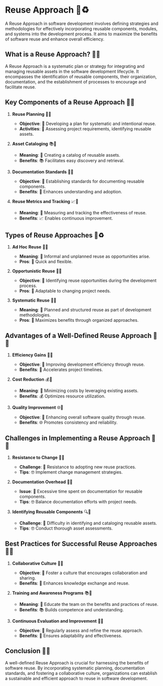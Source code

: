 # Reuse Approach 🔄♻️

A Reuse Approach in software development involves defining strategies and methodologies for effectively incorporating reusable components, modules, and systems into the development process. It aims to maximize the benefits of software reuse and enhance overall efficiency.

## What is a Reuse Approach? 🤔🔄

A Reuse Approach is a systematic plan or strategy for integrating and managing reusable assets in the software development lifecycle. It encompasses the identification of reusable components, their organization, documentation, and the establishment of processes to encourage and facilitate reuse.

## Key Components of a Reuse Approach 🧩🔄

1. **Reuse Planning** 📅🔄
   - **Objective**: 🔄 Developing a plan for systematic and intentional reuse.
   - **Activities**: 📅 Assessing project requirements, identifying reusable assets.

2. **Asset Cataloging** 📚🔄
   - **Meaning**: 🔄 Creating a catalog of reusable assets.
   - **Benefits**: 📚 Facilitates easy discovery and retrieval.

3. **Documentation Standards** 📝🔄
   - **Objective**: 🔄 Establishing standards for documenting reusable components.
   - **Benefits**: 📝 Enhances understanding and adoption.

4. **Reuse Metrics and Tracking** 📈🔄
   - **Meaning**: 🔄 Measuring and tracking the effectiveness of reuse.
   - **Benefits**: 📈 Enables continuous improvement.

## Types of Reuse Approaches 🔄♻️

1. **Ad Hoc Reuse** 🔄🚶
   - **Meaning**: 🔄 Informal and unplanned reuse as opportunities arise.
   - **Pros**: 🚶 Quick and flexible.

2. **Opportunistic Reuse** 🌟🔄
   - **Objective**: 🔄 Identifying reuse opportunities during the development process.
   - **Pros**: 🌟 Adaptable to changing project needs.

3. **Systematic Reuse** 🧩🔄
   - **Meaning**: 🔄 Planned and structured reuse as part of development methodologies.
   - **Pros**: 🧩 Maximizes benefits through organized approaches.

## Advantages of a Well-Defined Reuse Approach 🌟🔄

1. **Efficiency Gains** 🚀🌟
   - **Objective**: 🔄 Improving development efficiency through reuse.
   - **Benefits**: 🚀 Accelerates project timelines.

2. **Cost Reduction** 💰🔄
   - **Meaning**: 🔄 Minimizing costs by leveraging existing assets.
   - **Benefits**: 💰 Optimizes resource utilization.

3. **Quality Improvement** 🌐🌟
   - **Objective**: 🔄 Enhancing overall software quality through reuse.
   - **Benefits**: 🌐 Promotes consistency and reliability.

## Challenges in Implementing a Reuse Approach 🤔🔄

1. **Resistance to Change** 🚫🔄
   - **Challenge**: 🔄 Resistance to adopting new reuse practices.
   - **Tips**: 🤓 Implement change management strategies.

2. **Documentation Overhead** 📝🔄
   - **Issue**: 🔄 Excessive time spent on documentation for reusable components.
   - **Tips**: 🤓 Balance documentation efforts with project needs.

3. **Identifying Reusable Components** 🔍🔄
   - **Challenge**: 🔄 Difficulty in identifying and cataloging reusable assets.
   - **Tips**: 🤓 Conduct thorough asset assessments.

## Best Practices for Successful Reuse Approaches 🚀🔄

1. **Collaborative Culture** 👥🔄
   - **Objective**: 🔄 Foster a culture that encourages collaboration and sharing.
   - **Benefits**: 👥 Enhances knowledge exchange and reuse.

2. **Training and Awareness Programs** 📚🔄
   - **Meaning**: 🔄 Educate the team on the benefits and practices of reuse.
   - **Benefits**: 📚 Builds competence and understanding.

3. **Continuous Evaluation and Improvement** 🔄🔄
   - **Objective**: 🔄 Regularly assess and refine the reuse approach.
   - **Benefits**: 🔄 Ensures adaptability and effectiveness.

## Conclusion 🏁🔄

A well-defined Reuse Approach is crucial for harnessing the benefits of software reuse. By incorporating systematic planning, documentation standards, and fostering a collaborative culture, organizations can establish a sustainable and efficient approach to reuse in software development.
